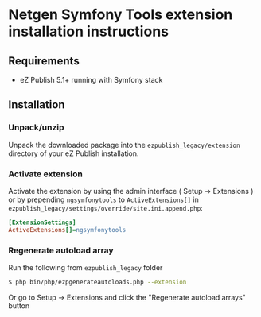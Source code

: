 # Netgen Symfony Tools extension installation instructions

## Requirements

   * eZ Publish 5.1+ running with Symfony stack

## Installation

### Unpack/unzip

Unpack the downloaded package into the `ezpublish_legacy/extension` directory of your eZ Publish installation.

### Activate extension

Activate the extension by using the admin interface ( Setup -> Extensions ) or by
prepending `ngsymfonytools` to `ActiveExtensions[]` in `ezpublish_legacy/settings/override/site.ini.append.php`:

```ini
[ExtensionSettings]
ActiveExtensions[]=ngsymfonytools
```

### Regenerate autoload array

Run the following from `ezpublish_legacy` folder

```bash
$ php bin/php/ezpgenerateautoloads.php --extension
```

Or go to Setup -> Extensions and click the "Regenerate autoload arrays" button
